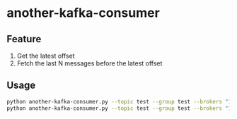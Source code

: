 # another-kafka-consumer

## Feature

1. Get the latest offset
1. Fetch the last N messages before the latest offset

## Usage

```bash
python another-kafka-consumer.py --topic test --group test --brokers "127.0.0.1:9092" --check
python another-kafka-consumer.py --topic test --group test --brokers "127.0.0.1:9092" --fetch --num 10000
```